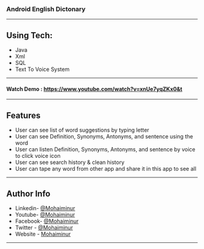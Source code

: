 
### Android English Dictonary
---
## Using Tech:
* Java
* Xml
* SQL
* Text To Voice System
---
#### Watch Demo : https://www.youtube.com/watch?v=xnUe7yqZKx0&t
---
## Features

*	User can see list of word suggestions by typing letter
*	User can see Definition, Synonyms, Antonyms, and sentence using the word
*	User can listen Definition, Synonyms, Antonyms, and sentence by voice to click voice icon
*	User can see search history & clean history
*	User can tape any word from other app and share it  in this app to see all


---


## Author Info
- Linkedin- [@Mohaiminur](https://www.linkedin.com/in/mohaiminur/)
- Youtube- [@Mohaiminur](https://www.youtube.com/channel/UC5MlwVt5vXtpHvgDHxbgqmw)
- Facebook- [@Mohaiminur](https://facebook.com/sifat404)
- Twitter - [@Mohaiminur](https://twitter.com/sifatkhan442)
- Website - [Mohaiminur](https://mohaiminur.ml)

---
